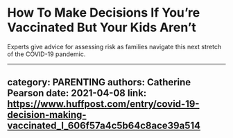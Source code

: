 # How To Make Decisions If You’re Vaccinated But Your Kids Aren’t

Experts give advice for assessing risk as families navigate this next stretch of the COVID-19 pandemic.

---
category: PARENTING
authors: Catherine Pearson
date: 2021-04-08
link: https://www.huffpost.com/entry/covid-19-decision-making-vaccinated_l_606f57a4c5b64c8ace39a514
---
